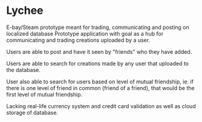 # Lychee
E-bay/Steam prototype meant for trading, communicating and posting on localized database
Prototype application with goal as a hub for communicating and trading creations uploaded by a user.

Users are able to post and have it seen by "friends" who they have added.

Users are able to search for creations made by any user that uploaded to the database.

User also able to search for users based on level of mutual friendship, ie. if there is one level of friend in common (friend of a friend),
that would be the first level of mutual friendship.

Lacking real-life currency system and credit card validation as well as cloud storage of database.
